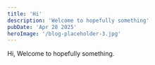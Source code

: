```yaml
---
title: 'Hi'
description: 'Welcome to hopefully something'
pubDate: 'Apr 28 2025'
heroImage: '/blog-placeholder-3.jpg'
---
```


Hi, Welcome to hopefully something.
